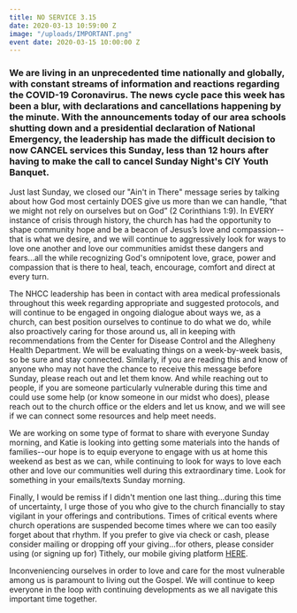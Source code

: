 ```yaml
---
title: NO SERVICE 3.15
date: 2020-03-13 10:59:00 Z
image: "/uploads/IMPORTANT.png"
event date: 2020-03-15 10:00:00 Z
---
```


### We are living in an unprecedented time nationally and globally, with constant streams of information and reactions regarding the COVID-19 Coronavirus. The news cycle pace this week has been a blur, with declarations and cancellations happening by the minute. With the announcements today of our area schools shutting down and a presidential declaration of National Emergency, the leadership has made the difficult decision to now CANCEL services this Sunday, less than 12 hours after having to make the call to cancel Sunday Night's CIY Youth Banquet.

Just last Sunday, we closed our "Ain't in There" message series by talking about how God most certainly DOES give us more than we can handle, “that we might not rely on ourselves but on God” (2 Corinthians 1:9). In EVERY instance of crisis through history, the church has had the opportunity to shape community hope and be a beacon of Jesus’s love and compassion--that is what we desire, and we will continue to aggressively look for ways to love one another and love our communities amidst these dangers and fears...all the while recognizing God's omnipotent love, grace, power and compassion that is there to heal, teach, encourage, comfort and direct at every turn.
 
The NHCC leadership has been in contact with area medical professionals throughout this week regarding appropriate and suggested protocols, and will continue to be engaged in ongoing dialogue about ways we, as a church, can best position ourselves to continue to do what we do, while also proactively caring for those around us, all in keeping with recommendations from the Center for Disease Control and the Allegheny Health Department. We will be evaluating things on a week-by-week basis, so be sure and stay connected. Similarly, if you are reading this and know of anyone who may not have the chance to receive this message before Sunday, please reach out and let them know. And while reaching out to people, if you are someone particularly vulnerable during this time and could use some help (or know someone in our midst who does), please reach out to the church office or the elders and let us know, and we will see if we can connect some resources and help meet needs.

We are working on some type of format to share with everyone Sunday morning, and Katie is looking into getting some materials into the hands of families--our hope is to equip everyone to engage with us at home this weekend as best as we can, while continuing to look for ways to love each other and love our communities well during this extraordinary time. Look for something in your emails/texts Sunday morning.

Finally, I would be remiss if I didn't mention one last thing...during this time of uncertainty, I urge those of you who give to the church financially to stay vigilant in your offerings and contributions. Times of critical events where church operations are suspended become times where we can too easily forget about that rhythm. If you prefer to give via check or cash, please consider mailing or dropping off your giving...for others, please consider using (or signing up for) Tithely, our mobile giving platform [HERE](https://get.tithe.ly/download-tithely-app).
 
Inconveniencing ourselves in order to love and care for the most vulnerable among us is paramount to living out the Gospel. We will continue to keep everyone in the loop with continuing developments as we all navigate this important time together.